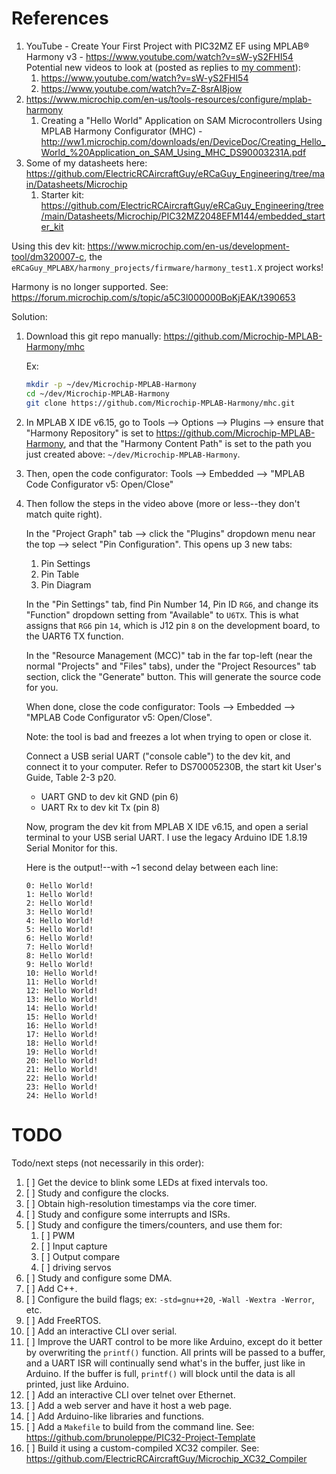 
# References

1. YouTube - Create Your First Project with PIC32MZ EF using MPLAB® Harmony v3 - https://www.youtube.com/watch?v=sW-yS2FHI54
    Potential new videos to look at (posted as replies to [my comment](https://www.youtube.com/watch?v=sW-yS2FHI54&lc=UgxTfjXbYMmejhx1Hb54AaABAg)): 
    1. https://www.youtube.com/watch?v=sW-yS2FHI54
    1. https://www.youtube.com/watch?v=Z-8srAI8jow
1. https://www.microchip.com/en-us/tools-resources/configure/mplab-harmony
    1. Creating a "Hello World" Application on SAM Microcontrollers Using MPLAB Harmony Configurator (MHC) - http://ww1.microchip.com/downloads/en/DeviceDoc/Creating_Hello_World_%20Application_on_SAM_Using_MHC_DS90003231A.pdf
1. Some of my datasheets here: https://github.com/ElectricRCAircraftGuy/eRCaGuy_Engineering/tree/main/Datasheets/Microchip
    1. Starter kit: https://github.com/ElectricRCAircraftGuy/eRCaGuy_Engineering/tree/main/Datasheets/Microchip/PIC32MZ2048EFM144/embedded_starter_kit

Using this dev kit: https://www.microchip.com/en-us/development-tool/dm320007-c, the `eRCaGuy_MPLABX/harmony_projects/firmware/harmony_test1.X` project works! 

Harmony is no longer supported. See: https://forum.microchip.com/s/topic/a5C3l000000BoKjEAK/t390653

Solution: 
1. Download this git repo manually: https://github.com/Microchip-MPLAB-Harmony/mhc

    Ex:
    ```bash
    mkdir -p ~/dev/Microchip-MPLAB-Harmony
    cd ~/dev/Microchip-MPLAB-Harmony
    git clone https://github.com/Microchip-MPLAB-Harmony/mhc.git
    ```

1. In MPLAB X IDE v6.15, go to Tools --> Options --> Plugins --> ensure that "Harmony Repository" is set to https://github.com/Microchip-MPLAB-Harmony, and that the "Harmony Content Path" is set to the path you just created above: `~/dev/Microchip-MPLAB-Harmony`.

1. Then, open the code configurator: Tools --> Embedded --> "MPLAB Code Configurator v5: Open/Close"

1. Then follow the steps in the video above (more or less--they don't match quite right).

    In the "Project Graph" tab --> click the "Plugins" dropdown menu near the top --> select "Pin Configuration". This opens up 3 new tabs: 
    1. Pin Settings
    1. Pin Table
    1. Pin Diagram

    In the "Pin Settings" tab, find Pin Number 14, Pin ID `RG6`, and change its "Function" dropdown setting from "Available" to `U6TX`. This is what assigns that `RG6` pin `14`, which is J12 pin `8` on the development board, to the UART6 TX function.

    In the "Resource Management (MCC)" tab in the far top-left (near the normal "Projects" and "Files" tabs), under the "Project Resources" tab section, click the "Generate" button. This will generate the source code for you.
    
    When done, close the code configurator: Tools --> Embedded --> "MPLAB Code Configurator v5: Open/Close".

    Note: the tool is bad and freezes a lot when trying to open or close it. 

    Connect a USB serial UART ("console cable") to the dev kit, and connect it to your computer. Refer to DS70005230B, the start kit User's Guide, Table 2-3 p20. 

    - UART GND to dev kit GND (pin 6)
    - UART Rx to dev kit Tx (pin 8)

    Now, program the dev kit from MPLAB X IDE v6.15, and open a serial terminal to your USB serial UART. I use the legacy Arduino IDE 1.8.19 Serial Monitor for this. 

    Here is the output!--with \~1 second delay between each line: 
    ```
    0: Hello World!
    1: Hello World!
    2: Hello World!
    3: Hello World!
    4: Hello World!
    5: Hello World!
    6: Hello World!
    7: Hello World!
    8: Hello World!
    9: Hello World!
    10: Hello World!
    11: Hello World!
    12: Hello World!
    13: Hello World!
    14: Hello World!
    15: Hello World!
    16: Hello World!
    17: Hello World!
    18: Hello World!
    19: Hello World!
    20: Hello World!
    21: Hello World!
    22: Hello World!
    23: Hello World!
    24: Hello World!
    ```


# TODO

Todo/next steps (not necessarily in this order): 

1. [ ] Get the device to blink some LEDs at fixed intervals too.
1. [ ] Study and configure the clocks. 
1. [ ] Obtain high-resolution timestamps via the core timer.
1. [ ] Study and configure some interrupts and ISRs. 
1. [ ] Study and configure the timers/counters, and use them for: 
    1. [ ] PWM
    1. [ ] Input capture
    1. [ ] Output compare
    1. [ ] driving servos
1. [ ] Study and configure some DMA.
1. [ ] Add C++. 
1. [ ] Configure the build flags; ex: `-std=gnu++20`, `-Wall -Wextra -Werror`, etc.
1. [ ] Add FreeRTOS. 
1. [ ] Add an interactive CLI over serial. 
1. [ ] Improve the UART control to be more like Arduino, except do it better by overwriting the `printf()` function. All prints will be passed to a buffer, and a UART ISR will continually send what's in the buffer, just like in Arduino. If the buffer is full, `printf()` will block until the data is all printed, just like Arduino. 
1. [ ] Add an interactive CLI over telnet over Ethernet. 
1. [ ] Add a web server and have it host a web page.
1. [ ] Add Arduino-like libraries and functions. 
1. [ ] Add a `Makefile` to build from the command line. See: https://github.com/brunoleppe/PIC32-Project-Template
1. [ ] Build it using a custom-compiled XC32 compiler. See: https://github.com/ElectricRCAircraftGuy/Microchip_XC32_Compiler

